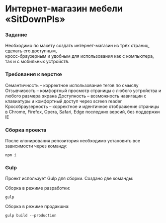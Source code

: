# Интернет-магазин мебели «SitDownPls»

### Задание 
Необходимо по макету создать интернет-магазин из трёх страниц, сделать его доступным,  
кросс-браузерным и удобным для использования как с компьютера, так и с мобильных устройств. 

### Требования к верстке
Семантичность – корректное использование тегов по смыслу
Отзывчивость – комфортный просмотр страницы с любого устройства и любого размера экрана
Доступность – возможность навигации с клавиатуры и комфортный доступ через screen reader
Кроссбраузерность – корректное и идентичное отображение страницы в Chrome, Firefox, Opera, Safari, Edge последних версий, без поддержки IE

### Сборка проекта
После клонирования репозитория необходимо установить все зависимости через команду:
```
npm i
```

### Gulp
Проект использует Gulp для сборки. Создано две команды:

Сборка в режиме разработки:
```
gulp 
```

Сборка в режиме продакшна:
```
gulp build --production
```

